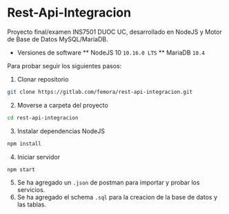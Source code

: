 # Rest-Api-Integracion

Proyecto final/examen INS7501 DUOC UC, desarrollado en NodeJS y Motor de Base de Datos MySQL/MariaDB.

* Versiones de software
** NodeJS 10 `10.16.0 LTS`
** MariaDB `10.4`

Para probar seguir los siguientes pasos:

1. Clonar repositorio
```bash
git clone https://gitlab.com/femora/rest-api-integracion.git
```
2. Moverse a carpeta del proyecto
```bash
cd rest-api-integracion
```
3. Instalar dependencias NodeJS
```bash
npm install
```
4. Iniciar servidor
```bash
npm start
```
5. Se ha agregado un `.json` de postman para importar y probar los servicios.
6. Se ha agregado el schema `.sql` para la creacion de la base de datos y las tablas.